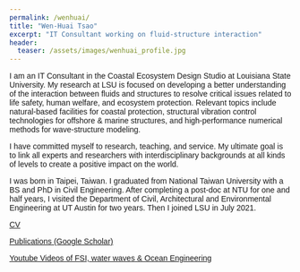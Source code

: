 ```yaml
---
permalink: /wenhuai/
title: "Wen-Huai Tsao"
excerpt: "IT Consultant working on fluid-structure interaction"
header:
  teaser: /assets/images/wenhuai_profile.jpg
---
```


<p style="font-family:arial">
I am an IT Consultant in the Coastal Ecosystem Design Studio at Louisiana State University. My research at LSU is focused on developing a better understanding of the interaction between fluids and structures to resolve critical issues related to life safety, human welfare, and ecosystem protection. Relevant topics include natural-based facilities for coastal protection, structural vibration control technologies for offshore & marine structures, and high-performance numerical methods for wave-structure modeling.
</p>
<p style="font-family:arial">
I have committed myself to research, teaching, and service. My ultimate goal is to link all experts and researchers with interdisciplinary backgrounds at all kinds of levels to create a positive impact on the world.
</p>
<p style="font-family:arial">
I was born in Taipei, Taiwan. I graduated from National Taiwan University with a BS and PhD in Civil Engineering. After completing a post-doc at NTU for one and half years, I visited the Department of Civil, Architectural and Environmental Engineering at UT Austin for two years. Then I joined LSU in July 2021.
</p>
<p style="font-family:arial">
<a href="/assets/images/CV_WenHuai.pdf" target="blank">CV</a>
</p>
<p style="font-family:arial">
<a href="https://scholar.google.com/citations?hl=zh-TW&user=MAYvRagAAAAJ" target="blank">Publications (Google Scholar)</a>
</p>
<p style="font-family:arial">
<a href="https://www.youtube.com/channel/UCakF8dblCvRGmS1PxG8aV8Q/playlists" target="blank">Youtube Videos of FSI, water waves & Ocean Engineering</a>
</p>

